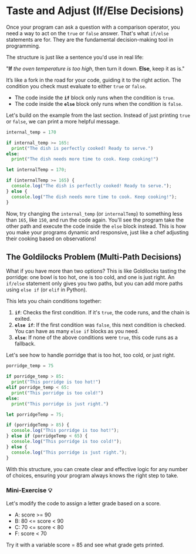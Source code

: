# Taste and Adjust (If/Else Decisions)

Once your program can ask a question with a comparison operator, you need a way to act on the `true` or `false` answer. That's what `if/else` statements are for. They are the fundamental decision-making tool in programming.

The structure is just like a sentence you'd use in real life:

"**If** *the oven temperature is too high*, then turn it down. **Else**, keep it as is."

It’s like a fork in the road for your code, guiding it to the right action. The condition you check must evaluate to either `true` or `false`.

* The code inside the **`if`** block only runs when the condition is `true`.
* The code inside the **`else`** block only runs when the condition is `false`.

Let's build on the example from the last section. Instead of just printing `true` or `false`, we can print a more helpful message.

<!-- langtabs-start -->

```py
internal_temp = 170

if internal_temp >= 165:
  print("The dish is perfectly cooked! Ready to serve.")
else:
  print("The dish needs more time to cook. Keep cooking!")
```

```js
let internalTemp = 170;

if (internalTemp >= 165) {
  console.log("The dish is perfectly cooked! Ready to serve.");
} else {
  console.log("The dish needs more time to cook. Keep cooking!");
}
```

<!-- langtabs-end -->

Now, try changing the `internal_temp` (or `internalTemp`) to something less than `165`, like `150`, and run the code again. You'll see the program take the other path and execute the code inside the `else` block instead. This is how you make your programs dynamic and responsive, just like a chef adjusting their cooking based on observations!

## The Goldilocks Problem (Multi-Path Decisions)

What if you have more than two options? This is like Goldilocks tasting the porridge: one bowl is too hot, one is too cold, and one is just right. An `if/else` statement only gives you two paths, but you can add more paths using `else if` (or `elif` in Python).

This lets you chain conditions together:

1.  **`if`**: Checks the first condition. If it's `true`, the code runs, and the chain is exited.
2.  **`else if`**: If the first condition was `false`, this next condition is checked. You can have as many `else if` blocks as you need.
3.  **`else`**: If none of the above conditions were `true`, this code runs as a fallback.

Let's see how to handle porridge that is too hot, too cold, or just right.

<!-- langtabs-start -->

```py
porridge_temp = 75

if porridge_temp > 85:
  print("This porridge is too hot!")
elif porridge_temp < 65:
  print("This porridge is too cold!")
else:
  print("This porridge is just right.")
```

```js
let porridgeTemp = 75;

if (porridgeTemp > 85) {
  console.log("This porridge is too hot!");
} else if (porridgeTemp < 65) {
  console.log("This porridge is too cold!");
} else {
  console.log("This porridge is just right.");
}
```

<!-- langtabs-end -->

With this structure, you can create clear and effective logic for any number of choices, ensuring your program always knows the right step to take.

### Mini-Exercise 💡

Let's modify the code to assign a letter grade based on a score.
- A: score >= 90
- B: 80 <= score < 90
- C: 70 <= score < 80
- F: score < 70

Try it with a variable score = 85 and see what grade gets printed.
